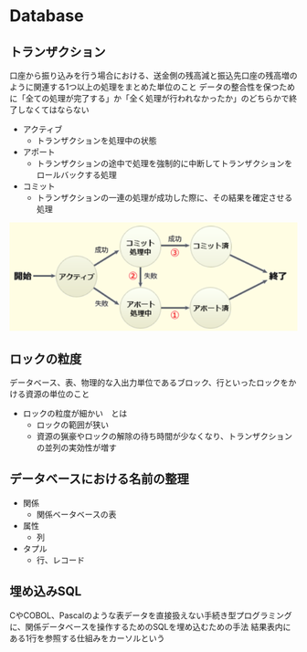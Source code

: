 # Database
## トランザクション
口座から振り込みを行う場合における、送金側の残高減と振込先口座の残高増のように関連する1つ以上の処理をまとめた単位のこと
データの整合性を保つために「全ての処理が完了する」か「全く処理が行われなかったか」のどちらかで終了しなくてはならない

- アクティブ
  - トランザクションを処理中の状態
- アポート
  - トランザクションの途中で処理を強制的に中断してトランザクションをロールバックする処理
- コミット
  - トランザクションの一連の処理が成功した際に、その結果を確定させる処理

![picture 1](../images/6410ff065005f9bf677ff2d9f66edde12822e2d3ba41f5945f52df1cd36e6d21.png)


## ロックの粒度
データベース、表、物理的な入出力単位であるブロック、行といったロックをかける資源の単位のこと
- ロックの粒度が細かい　とは
  - ロックの範囲が狭い
  - 資源の猟豪やロックの解除の待ち時間が少なくなり、トランザクションの並列の実効性が増す


## データベースにおける名前の整理
- 関係
  - 関係ベータベースの表
- 属性
  - 列
- タプル
  - 行、レコード


## 埋め込みSQL
CやCOBOL、Pascalのような表データを直接扱えない手続き型プログラミングに、関係データベースを操作するためのSQLを埋め込むための手法
結果表内にある1行を参照する仕組みをカーソルという
